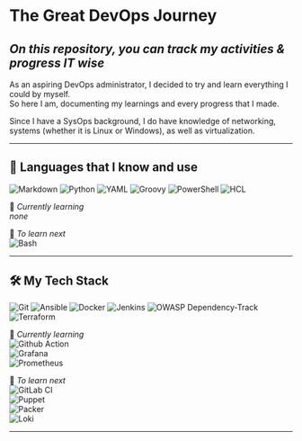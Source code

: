 # The Great DevOps Journey
## *On this repository, you can track my activities & progress IT wise*

As an aspiring DevOps administrator, I decided to try and learn everything I could by myself.  
So here I am, documenting my learnings and every progress that I made.

Since I have a SysOps background, I do have knowledge of networking, systems (whether it is Linux or Windows), as well as virtualization.

---

## 📝 Languages that I know and use

![Markdown](https://img.shields.io/badge/Markdown-000000?logo=markdown&logoColor=white)
![Python](https://img.shields.io/badge/Python-3776AB?logo=python&logoColor=white)
![YAML](https://img.shields.io/badge/YAML-C1F12E?logo=yaml&logoColor=black)
![Groovy](https://img.shields.io/badge/Groovy-4298B8?logo=apachegroovy&logoColor=white)
![PowerShell](https://img.shields.io/badge/PowerShell-5391FE?logo=powershell&logoColor=white)
![HCL](https://img.shields.io/badge/HCL-7B42BC?logo=terraform&logoColor=white)

🚧 *Currently learning*  
*none*

📝 *To learn next*  
![Bash](https://img.shields.io/badge/Bash-4EAA25?logo=gnubash&logoColor=white)

---

## 🛠️ My Tech Stack

![Git](https://img.shields.io/badge/Git-F05032?logo=git&logoColor=white)
![Ansible](https://img.shields.io/badge/Ansible-EE0000?logo=ansible&logoColor=white)
![Docker](https://img.shields.io/badge/Docker-2496ED?logo=docker&logoColor=white)
![Jenkins](https://img.shields.io/badge/Jenkins-D24939?logo=jenkins&logoColor=white)
![OWASP Dependency-Track](https://img.shields.io/badge/Dependency--Track-5C2D91?logo=owasp&logoColor=white)
![Terraform](https://img.shields.io/badge/Terraform-7B42BC?logo=terraform&logoColor=white)

🚧 *Currently learning*  
![Github Action](https://img.shields.io/badge/GitHub%20Actions-2088FF?logo=githubactions&logoColor=white)  
![Grafana](https://img.shields.io/badge/Grafana-F46800?logo=grafana&logoColor=white)  
![Prometheus](https://img.shields.io/badge/Prometheus-E6522C?logo=prometheus&logoColor=white)

📝 *To learn next*  
![GitLab CI](https://img.shields.io/badge/GitLab%20CI-FC6D26?logo=gitlab&logoColor=white)  
![Puppet](https://img.shields.io/badge/Puppet-FFAE1A?logo=puppet&logoColor=white)  
![Packer](https://img.shields.io/badge/Packer-02A8EF?logo=packer&logoColor=white)  
![Loki](https://img.shields.io/badge/Loki-F46800?logo=grafana&logoColor=white)

---

